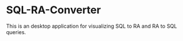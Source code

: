 # SQL-RA-Converter
This is an desktop application for visualizing SQL to RA and RA to SQL queries.  
